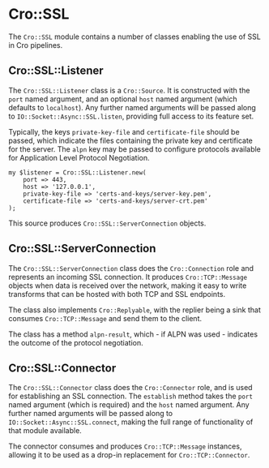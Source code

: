 # Cro::SSL

The `Cro::SSL` module contains a number of classes enabling the use of SSL in
Cro pipelines.

## Cro::SSL::Listener

The `Cro::SSL::Listener` class is a `Cro::Source`. It is constructed with the
`port` named argument, and an optional `host` named argument (which defaults
to `localhost`). Any further named arguments will be passed along to
`IO::Socket::Async::SSL.listen`, providing full access to its feature set.

Typically, the keys `private-key-file` and `certificate-file` should be passed,
which indicate the files containing the private key and certificate for the
server. The `alpn` key may be passed to configure protocols available for
Application Level Protocol Negotiation.

    my $listener = Cro::SSL::Listener.new(
        port => 443,
        host => '127.0.0.1',
        private-key-file => 'certs-and-keys/server-key.pem',
        certificate-file => 'certs-and-keys/server-crt.pem'
    );

This source produces `Cro::SSL::ServerConnection` objects.

## Cro::SSL::ServerConnection

The `Cro::SSL::ServerConnection` class does the `Cro::Connection` role and
represents an incoming SSL connection. It produces `Cro::TCP::Message` objects
when data is received over the network, making it easy to write transforms
that can be hosted with both TCP and SSL endpoints.

The class also implements `Cro::Replyable`, with the replier being a sink that
consumes `Cro::TCP::Message` and send them to the client.

The class has a method `alpn-result`, which - if ALPN was used - indicates the
outcome of the protocol negotiation.

## Cro::SSL::Connector

The `Cro::SSL::Connector` class does the `Cro::Connector` role, and is used
for establishing an SSL connection. The `establish` method takes the `port`
named argument (which is required) and the `host` named argument. Any further
named arguments will be passed along to `IO::Socket::Async::SSL.connect`,
making the full range of functionality of that module available.

The connector consumes and produces `Cro::TCP::Message` instances, allowing it
to be used as a drop-in replacement for `Cro::TCP::Connector`.
